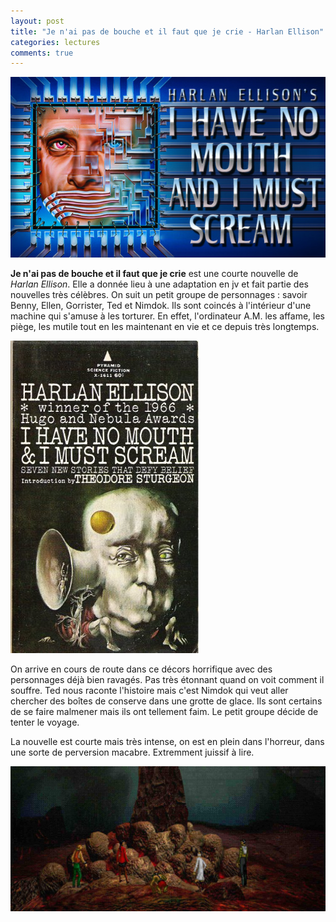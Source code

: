 ```yaml
---
layout: post
title: "Je n'ai pas de bouche et il faut que je crie - Harlan Ellison"
categories: lectures
comments: true
---
```


![](https://github.com/homeostasie/bouquins/raw/master/_pics/lv/ellison_harlan/crie-1.jpg)


**Je n'ai pas de bouche et il faut que je crie** est une courte nouvelle de *Harlan Ellison*. Elle a donnée lieu à une adaptation en jv et fait partie des nouvelles très célèbres. On suit un petit groupe de personnages : savoir Benny, Ellen, Gorrister, Ted et Nimdok. Ils sont coincés à l'intérieur d'une machine qui s'amuse à les torturer. En effet, l'ordinateur A.M. les affame, les piège, les mutile tout en les maintenant en vie et ce depuis très longtemps. 

![](https://github.com/homeostasie/bouquins/raw/master/_pics/lv/ellison_harlan/crie-2.jpg)

On arrive en cours de route dans ce décors horrifique avec des personnages déjà bien ravagés. Pas très étonnant quand on voit comment il souffre. Ted nous raconte l'histoire mais c'est Nimdok qui veut aller chercher des boîtes de conserve dans une grotte de glace. Ils sont certains de se faire malmener mais ils ont tellement faim. Le petit groupe décide de tenter le voyage.

La nouvelle est courte mais très intense, on est en plein dans l'horreur, dans une sorte de perversion macabre. Extremment juissif à lire.

![](https://github.com/homeostasie/bouquins/raw/master/_pics/lv/ellison_harlan/crie-jv.jpg)